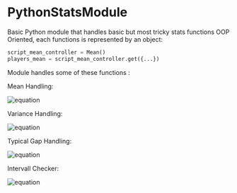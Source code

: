# PythonStatsModule
Basic Python module that handles basic but most tricky stats functions
OOP Oriented, each functions is represented by an object: 

```py
script_mean_controller = Mean()
players_mean = script_mean_controller.get({...})
```

Module handles some of these functions : 

Mean Handling: 

![equation](https://latex.codecogs.com/gif.image?%5Chuge%20%5Cdpi%7B110%7D%5Cbg%7Bblack%7D%5Cchi=%20%5Cfrac%7B%5Csum%20x%20%7D%7B%5Ceta%20%7D%20)

Variance Handling:

![equation](https://latex.codecogs.com/gif.image?%5Chuge%20%5Cdpi%7B110%7D%5Cbg%7Bblack%7D%5Csum%5Cfrac%7B%5Cleft(%20x_%7Bi%7D%20-%20%5Cmu%20%20%5Cright%20)%5E%7B2%7D%7D%7B%5Ceta%20%7D%20)

Typical Gap Handling: 

![equation](https://latex.codecogs.com/gif.image?%5Chuge%20%5Cdpi%7B110%7D%5Cbg%7Bblack%7D%5Csigma=%20%5Csqrt%7B%5Cnu%7D_%7Ba%7D)

Intervall Checker: 

![equation](https://latex.codecogs.com/gif.image?%5Chuge%20%5Cdpi%7B110%7D%5Cbg%7Bblack%7Dx%5Cin%20%5Csqsubset%20%5Calpha%20-%202*%5Csigma%20;%5Calpha%20&plus;%202*%5Csigma%5Csqsupset%20)
